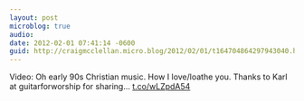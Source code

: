 ```yaml
---
layout: post
microblog: true
audio: 
date: 2012-02-01 07:41:14 -0600
guid: http://craigmcclellan.micro.blog/2012/02/01/t164704864297943040.html
---
```

Video: Oh early 90s Christian music. How I love/loathe you. Thanks to Karl at guitarforworship for sharing... [t.co/wLZpdA54](http://t.co/wLZpdA54)
